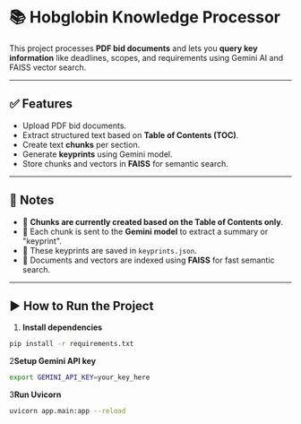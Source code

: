 # 📚 Hobglobin Knowledge Processor

This project processes **PDF bid documents** and lets you **query key information** like deadlines, scopes, and requirements using Gemini AI and FAISS vector search.

---

## ✅ Features

- Upload PDF bid documents.
- Extract structured text based on **Table of Contents (TOC)**.
- Create text **chunks** per section.
- Generate **keyprints** using Gemini model.
- Store chunks and vectors in **FAISS** for semantic search.

---

## 📌 Notes

- 🔹 **Chunks are currently created based on the Table of Contents only**.
- 🔹 Each chunk is sent to the **Gemini model** to extract a summary or "keyprint".
- 🔹 These keyprints are saved in `keyprints.json`.
- 🔹 Documents and vectors are indexed using **FAISS** for fast semantic search.

---


## ▶️ How to Run the Project

1. **Install dependencies**

```bash
pip install -r requirements.txt

```

2**Setup Gemini API key**

```bash
export GEMINI_API_KEY=your_key_here

```


3**Run Uvicorn**

```bash
uvicorn app.main:app --reload


